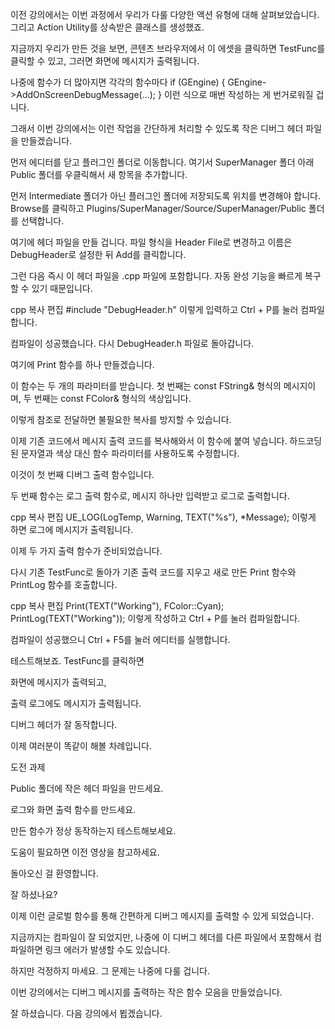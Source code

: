 이전 강의에서는 이번 과정에서 우리가 다룰 다양한 액션 유형에 대해 살펴보았습니다.
그리고 Action Utility를 상속받은 클래스를 생성했죠.

지금까지 우리가 만든 것을 보면, 콘텐츠 브라우저에서 이 에셋을 클릭하면
TestFunc를 클릭할 수 있고, 그러면 화면에 메시지가 출력됩니다.

나중에 함수가 더 많아지면 각각의 함수마다
if (GEngine) { GEngine->AddOnScreenDebugMessage(...); }
이런 식으로 매번 작성하는 게 번거로워질 겁니다.

그래서 이번 강의에서는 이런 작업을 간단하게 처리할 수 있도록
작은 디버그 헤더 파일을 만들겠습니다.

먼저 에디터를 닫고 플러그인 폴더로 이동합니다.
여기서 SuperManager 폴더 아래 Public 폴더를 우클릭해서 새 항목을 추가합니다.

먼저 Intermediate 폴더가 아닌 플러그인 폴더에 저장되도록 위치를 변경해야 합니다.
Browse를 클릭하고 Plugins/SuperManager/Source/SuperManager/Public 폴더를 선택합니다.

여기에 헤더 파일을 만들 겁니다.
파일 형식을 Header File로 변경하고 이름은 DebugHeader로 설정한 뒤 Add를 클릭합니다.

그런 다음 즉시 이 헤더 파일을 .cpp 파일에 포함합니다.
자동 완성 기능을 빠르게 복구할 수 있기 때문입니다.

cpp
복사
편집
#include "DebugHeader.h"
이렇게 입력하고 Ctrl + P를 눌러 컴파일합니다.

컴파일이 성공했습니다.
다시 DebugHeader.h 파일로 돌아갑니다.

여기에 Print 함수를 하나 만들겠습니다.

이 함수는 두 개의 파라미터를 받습니다.
첫 번째는 const FString& 형식의 메시지이며,
두 번째는 const FColor& 형식의 색상입니다.

이렇게 참조로 전달하면 불필요한 복사를 방지할 수 있습니다.

이제 기존 코드에서 메시지 출력 코드를 복사해와서 이 함수에 붙여 넣습니다.
하드코딩된 문자열과 색상 대신 함수 파라미터를 사용하도록 수정합니다.

이것이 첫 번째 디버그 출력 함수입니다.

두 번째 함수는 로그 출력 함수로,
메시지 하나만 입력받고 로그로 출력합니다.

cpp
복사
편집
UE_LOG(LogTemp, Warning, TEXT("%s"), *Message);
이렇게 하면 로그에 메시지가 출력됩니다.

이제 두 가지 출력 함수가 준비되었습니다.

다시 기존 TestFunc로 돌아가 기존 출력 코드를 지우고
새로 만든 Print 함수와 PrintLog 함수를 호출합니다.

cpp
복사
편집
Print(TEXT("Working"), FColor::Cyan);
PrintLog(TEXT("Working"));
이렇게 작성하고 Ctrl + P를 눌러 컴파일합니다.

컴파일이 성공했으니 Ctrl + F5를 눌러 에디터를 실행합니다.

테스트해보죠.
TestFunc를 클릭하면

화면에 메시지가 출력되고,

출력 로그에도 메시지가 출력됩니다.

디버그 헤더가 잘 동작합니다.

이제 여러분이 똑같이 해볼 차례입니다.

도전 과제

Public 폴더에 작은 헤더 파일을 만드세요.

로그와 화면 출력 함수를 만드세요.

만든 함수가 정상 동작하는지 테스트해보세요.

도움이 필요하면 이전 영상을 참고하세요.

돌아오신 걸 환영합니다.

잘 하셨나요?

이제 이런 글로벌 함수를 통해 간편하게 디버그 메시지를 출력할 수 있게 되었습니다.

지금까지는 컴파일이 잘 되었지만,
나중에 이 디버그 헤더를 다른 파일에서 포함해서 컴파일하면
링크 에러가 발생할 수도 있습니다.

하지만 걱정하지 마세요.
그 문제는 나중에 다룰 겁니다.

이번 강의에서는
디버그 메시지를 출력하는 작은 함수 모음을 만들었습니다.

잘 하셨습니다.
다음 강의에서 뵙겠습니다.